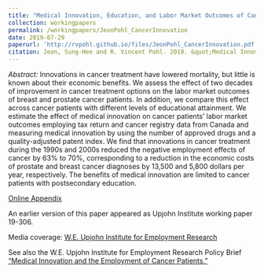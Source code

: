 ```yaml
---
title: "Medical Innovation, Education, and Labor Market Outcomes of Cancer Patients"
collection: workingpapers
permalink: /workingpapers/JeonPohl_CancerInnovation
date: 2019-07-29
paperurl: 'http://rvpohl.github.io/files/JeonPohl_CancerInnovation.pdf'
citation: Jeon, Sung-Hee and R. Vincent Pohl. 2019. &quot;Medical Innovation, Education, and Labor Market Outcomes of Cancer Patients.&quot; Unpublished manuscript.'
---
```

<i>Abstract:</i> Innovations in cancer treatment have lowered mortality, but little is known about their economic benefits. We assess the effect of two decades of improvement in cancer treatment options on the labor market outcomes of breast and prostate cancer patients. In addition, we compare this effect across cancer patients with different levels of educational attainment. We estimate the effect of medical innovation on cancer patients’ labor market outcomes employing tax return and cancer registry data from Canada and measuring medical innovation by using the number of approved drugs and a quality-adjusted patent index. We find that innovations in cancer treatment during the 1990s and 2000s reduced the negative employment effects of cancer by 63% to 70%, corresponding to a reduction in the economic costs of prostate and breast cancer diagnoses by 13,500 and 5,800 dollars per year, respectively. The benefits of medical innovation are limited to cancer patients with postsecondary education.

[Online Appendix](http://rvpohl.github.io/files/JeonPohl_CancerInnovation_App.pdf)

An earlier version of this paper appeared as Upjohn Institute working paper 19-306.

Media coverage: [W.E. Upjohn Institute for Employment Research](https://www.upjohn.org/research-highlights/medical-innovations-reduce-negative-economic-effects-cancer-diagnoses-some-not-all)

See also the W.E. Upjohn Institute for Employment Research Policy Brief [“Medical Innovation and the Employment of Cancer Patients.”](https://research.upjohn.org/cgi/viewcontent.cgi?article=1010&context=up_policybriefs)
